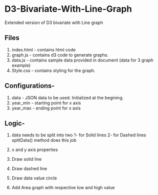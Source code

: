 # D3-Bivariate-With-Line-Graph
Extended version of D3 bivariate with Line graph

## Files
1) index.html - contains html code
2) graph.js - contains d3 code to generate graphs.
3) data.js - contains sample data provided in document (data for 3 graph example)
4) Style.css - contains styling for the graph.


## Configurations-
1) data - JSON data to be used. Initialized at the begining.
2) year_min - starting point for x axis
3) year_max - ending point for x axis

## Logic- 
1) data needs to be split into two 
	1- for Solid lines
	2- for Dashed lines 
  splitData() method does this job

2) x and y axis properties
3) Draw solid line
4) Draw dashed line
5) Draw data value circle 
6) Add Area graph with respective low and high value
